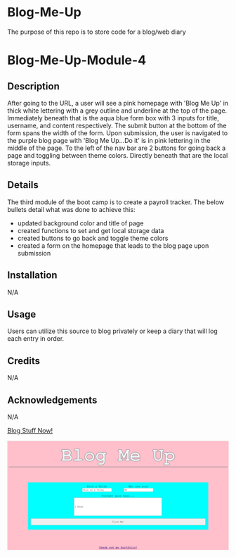 # Blog-Me-Up
The purpose of this repo is to store code for a blog/web diary

# Blog-Me-Up-Module-4

## Description
After going to the URL, a user will see a pink homepage with 'Blog Me Up' in thick white lettering with a grey outline and underline at the top of the page. Immediately beneath that is the aqua blue form box with 3 inputs for title, username, and content respectively. The submit button at the bottom of the form spans the width of the form. Upon submission, the user is navigated to the purple blog page with 'Blog Me Up...Do it' is in pink lettering in the middle of the page. To the left of the nav bar are 2 buttons for going back a page and toggling between theme colors. Directly beneath that are the local storage inputs.

## Details
The third module of the boot camp is to create a payroll tracker. The below bullets detail what was done to achieve this: 
- updated background color and title of page
- created functions to set and get local storage data
- created buttons to go back and toggle theme colors
- created a form on the homepage that leads to the blog page upon submission

## Installation
N/A

## Usage
Users can utilize this source to blog privately or keep a diary that will log each entry in order.

## Credits
N/A

## Acknowledgements
N/A

[Blog Stuff Now!](https://notsnowwhite.github.io/A-Clever-Way-To-Calculate-Your-Pay/) 

![Screenshot of the homepage of the blog](./assets/images/ss1.png)